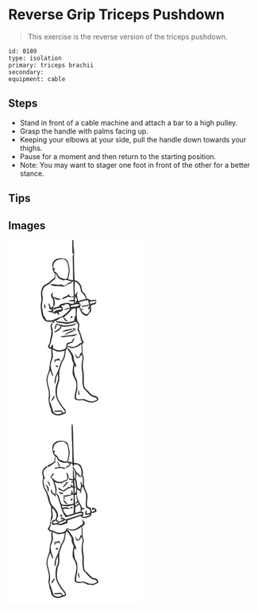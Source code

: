 # Reverse Grip Triceps Pushdown
> This exercise is the reverse version of the triceps pushdown.

``` 
id: 0189 
type: isolation 
primary: triceps brachii 
secondary:  
equipment: cable 
``` 

## Steps

 - Stand in front of a cable machine and attach a bar to a high pulley.
 - Grasp the handle with palms facing up.
 - Keeping your elbows at your side, pull the handle down towards your thighs.
 - Pause for a moment and then return to the starting position.
 - Note: You may want to stager one foot in front of the other for a better stance.

## Tips


## Images

<svg width="203pt" height="275pt" viewBox="0 0 203 275" xmlns="http://www.w3.org/2000/svg">
  <g fill="#FFF">
    <path d="M0 0h96.56c.16 6.96.13 13.92.29 20.89.61-.72 1.22-1.44 1.83-2.17.12-1.2.37-3.61.5-4.81.9 4.64-2.52 8.53-1.95 13.1.45 11.02.59 22.06.52 33.1-2.51-.28-4.99-.7-7.46-1.21 1.44-6.38 3.64-13.12 1.52-19.6-.78-4.4-1.49-10.03-6.57-11.48-5.39-1.1-12.19-1.39-16.16 3.14-3.39 3.51-2.61 8.75-1.98 13.14.19 2.45 1.85 4.34 3.22 6.24-.04 1.98-.08 3.96-.09 5.95-3.1 2.13-5.87 4.68-8.76 7.08-2.9 2.57-7.2 3.3-9.38 6.71-2.89 4.74-3.18 10.61-2.3 15.98.92 4.7-1.26 9.24-.97 13.93.9 6.58.64 13.78 4.9 19.33 2.67 5.13 9.53 3.67 14.23 3.29-1.43 1.71-3.16 3.3-3.96 5.42-.37 3.04.86 5.96 1.07 8.96.5 5.51-1.94 10.69-2.22 16.15-.09 2.66-2.13 4.59-3.14 6.91 1.17 1.91 2.74 4.24 5.34 3.78-.65 5.5 1.26 11.2-.87 16.49-1.66 4.71-1.62 9.74-2.4 14.62-1.4 5.33-3.93 10.45-4.11 16.05.06 6.55 3.09 12.61 3.61 19.11.39 3.56-.59 7.09-.5 10.65.71 4.23 1.18 8.55 2.97 12.51 1.13 2.6.5 6.16 3.15 7.89 4.2 3.88 10.83 4.15 15.69 1.36 1.52-.7 3.65-.79 4.38-2.56.42-5.08-4.57-8.09-6.84-12.07-2.46-4.46-5.97-8.64-6.37-13.92-.68-6.4-.21-13.1 2.27-19.09 1.79-4.42.83-9.27.98-13.89-.19-5.24 2.03-10.1 3.66-14.96 1.11-3.68 3.89-6.62 4.71-10.41 1.3-4.3.31-9.37 3.67-12.87 2.13 5.17 6.99 9.29 6.84 15.24.04 2.95 1.63 5.48 2.88 8.05-1.12 5.19-1.91 10.52-1.53 15.84 1.3 4.52 4.62 8.25 5.28 13.01 2.02 8.41-3.44 16.33-2.04 24.79 4.01 2.96 8.86 1.4 13.37 1.71 4.66 2.17 9.75 4.01 14.95 3.19 2.81-1.15 6.76-1.93 7.46-5.42-1.13-2.62-3.49-4.41-6.34-4.68-4.83-.9-7.41-5.46-10.79-8.52-1.47-1.57-3.74-2.71-4.07-5.03-2.11-7.77-.13-15.92-1.62-23.77-1.22-5.98-.93-12.21.32-18.16.57-3.02-1.43-5.73-1.45-8.72-.01-4.54-.2-9.08-.74-13.59.79-1.07 3.2-1.81 2.17-3.5-1.02-2.04-2.38-3.96-2.7-6.27-.89-4.66-3.31-8.81-4.61-13.33.09-2.55 1.42-5.04.76-7.61-.79-1.81-2.44-3.16-2.95-5.08-1.24-6.12-.9-12.41-.3-18.58l3.19-.4c1.03 1.88 1.95 3.82 2.67 5.84 1.83 3.47 5.2 5.83 9.04 6.56 2.37-2.37 4.17-5.24 6.47-7.69a57.84 57.84 0 0 0-.65-7.2c.56-.65 1.11-1.31 1.67-1.96 1.76-.36 3.52-.73 5.29-1.1 1.19-2.09 1.52-4.38.68-6.67-2.43.21-4.85.47-7.25.85-2.18-1.06-4.59-1.67-6.66-2.9-.98-1.92-1.06-4.19-2.1-6.09-1.22-1.68-3.05-2.78-4.34-4.39-.96-2.72-.92-5.68-1.84-8.42-1.83-4.04-5.11-7.84-9.8-8.34-.87-11.8-.97-23.64-1.07-35.46-.18-4.04 1.33-8.2-.3-12.1-.53-4.26-.6-8.56-.47-12.84H203v275H0V0z"/>
    <path d="M71.47 31.61c3.51-3.12 8.46-3.14 12.88-3.03 2.2 1.82 4.79 3.67 5.27 6.7.65 4.19 2.12 8.38 1.45 12.67-.44 3.24-1.03 6.49-2.15 9.58-.75.31-2.23.93-2.98 1.25-2.86-.97-5.81-1.77-8.49-3.18-1.78-1.36-2.3-3.67-3.57-5.42-1.58-1.32-3.29-2.47-4.82-3.86.51-1.34 1.05-2.67 1.49-4.04-.66.02-1.98.04-2.64.05-.05-3.8.35-8.17 3.56-10.72z"/>
    <path d="M71.21 50.28c2.02 1.96 2.96 4.68 4.73 6.82 2.17 1.69 4.91 2.43 7.49 3.25.39.8.76 1.61 1.2 2.38-.2-.65-.6-1.94-.81-2.59 4.22-1.36 8.13 1.13 12.14 1.98-2.36 1.36-5.18 1.93-7.2 3.86-1.29 1.24-2.88 2.08-4.54 2.71-1.86-1.23-3.97-2.42-6.27-1.81-5.06 1.14-10.21-1.99-15.13.03 2.01.63 4.02 1.26 5.95 2.11 4.44.51 9.02-.21 13.37.97 1.49-.36 3.21-.33 4.41-1.44 2.51-2.13 5.88-2.59 8.75-4.06.45-1.47 1.41-2.35 2.87-2.64.34 7.52.54 15.05.58 22.58-.69.19-2.07.57-2.76.75-2.1-.18-4.2-1.96-4.57-4.06-2.47 4.1-8.54 3.36-10.88 7.78 3.29-.86 6.78-1.57 9.5-3.75 2.8.96 5.77.73 8.67.53.04 1.45.08 2.91.11 4.37-2.69-.12-5.5.01-7.66 1.83 2.63.21 5.28.07 7.9.39l.16 1.76c-.15.4-.44 1.2-.59 1.6-2.68.19-5.75.73-7.81-1.43-3.73.36-7.44.97-11.06 1.93-1.72.44-2.41 2.31-3.46 3.55-2.43.86-4.91 1.55-7.42 2.13l-1.2 4.81c3.01-4.08 8.23-4.36 12.88-4.52.05.56.14 1.68.18 2.24-3.05.31-6.09.86-9 1.83l-2.8 1.28 1.87 1.31c-.98-.06-1.96-.11-2.94-.16-.37-2.62-1.09-5.57.94-7.75-.65-.44-1.29-.88-1.94-1.31l-2.2 2.6c-1-2.25-1.99-4.49-2.98-6.73-.84.19-1.68.38-2.51.57.39.06 1.16.16 1.55.21.55 2.63 1.69 5.21 1.33 7.95.82-.03 2.48-.08 3.3-.11l.2 2.28c-2.36.22-4.71.55-7.03 1.01 2.76.69 5.56 1.2 8.32 1.88.96.61 1.92 1.24 2.95 1.72 1.29-.4 2.51-.96 3.75-1.49.89 1.19 1.72 2.47 2.93 3.36 1.04-1.45-.18-2.98-.53-4.44 2.33-.43 5.84-.6 6.45-3.49.86-2.5-1.3-4.43-2.46-6.37 1.45-.13 2.9-.25 4.36-.36l1.4-1.6c1.73-.12 3.45-.24 5.18-.33.97 1.68 1.74 3.47 2.28 5.35-3 1.07-6.74.79-9.03 3.33 3.25-.21 6.42-1.01 9.55-1.88-4.54 6.89-11.5 12.38-19.54 14.46-2.74.92-5.16 2.69-8.03 3.21-2.82.46-5.69.15-8.53 0-1.35-2.73-2.85-5.4-4.66-7.86-.58-4.65-1.65-9.21-2.2-13.86.26-4.33 1.56-8.63 1.47-12.95-1.67-4.99-1.12-10.65 1.9-15.01 2.29-2.97 6.38-3.46 8.86-6.19 2.54-2.49 5.59-4.38 8.2-6.79.04-2.58.02-5.15.06-7.73m-6.56 32.15c-.8 2.69 1.88 4.67 2.76 6.98 1.91 3.41-1.12 7.6 1.54 10.75 2.75-5.53 1.18-12-2.5-16.66.45-1.53.81-3.09 1.08-4.66-1.21.95-2.72 1.89-2.88 3.59m3.08 2.95c2.35 3.63 8 6.4 11.67 3.04-4.09-.22-7.77-2.03-11.67-3.04m-12.22 17.86c1.41-2.47.34-5.12-1.06-7.32-1.35 2.44.23 5 1.06 7.32zM100.54 82.94c-.01-6.96-.58-13.93.01-20.88 5.4 1.88 8.61 7.48 8.85 13.01.12 4.82 6.1 6.25 6.86 10.94.47.82.95 1.64 1.43 2.46-4.06 1.04-8.1 2.11-12.13 3.22-.47-2.89-1.25-5.72-1.89-8.58l1.24-5.83c-1.55 1.82-2.93 3.76-4.37 5.66zM101 84.51c1 1.52 1.92 3.1 2.87 4.65-.77 1.95-1.52 3.91-2.46 5.8l-.3-.94c-.3-3.16-.57-6.36-.11-9.51zM106.79 93.34c4.52-1.09 8.96-2.73 13.64-2.91.63 2.23 1.24 4.46 1.72 6.73-4.16 1.21-9.22.63-12.67 3.48 4.73-.1 9.33-1.32 13.93-2.32-.63.9-1.88 2.7-2.51 3.6-.09.92-.18 1.84-.26 2.76.93-.71 1.86-1.43 2.81-2.12-.27 3.65-1.51 7.88-5.35 9.2-3.2-1.66-6.53-3.45-7.92-7.03.71.04 2.13.13 2.84.17-.36-.58-1.07-1.74-1.42-2.32-.5.64-1.01 1.27-1.51 1.91-.92-1.81-2.47-3.63-1.24-5.69 1.34-2.19-1.02-3.77-2.06-5.46zM122.87 92.73c3.09-.7 6.23-1.11 9.39-1.34-.06 4.34-5.32 3.08-8 4.94-.47-1.2-.93-2.4-1.39-3.6z"/>
    <path d="M94.37 98.5c4.49-.89 9.15-3.24 13.74-1.67-3.04 4.33-9.03 2.94-13.56 3.87-.04-.55-.13-1.65-.18-2.2zM96.05 103.87c1.82-.58 3.71-.87 5.57-1.26-.16 4.23 1.33 8.83-.94 12.72-1.03 1.9-.96 4.09-.97 6.19-4.87 1.04-9.86 3.23-14.87 1.9-4.26-1.02-8.74-.49-12.96-1.81 3.87-1.68 6.67-5.39 11.12-5.64.8 3.49 3.22 6.9 7.17 6.73-2.13-2.16-4.46-4.13-6.28-6.57 4.57-3.51 8.92-7.47 12.16-12.26m-1.21 13.88c1.3-.37 2.62-2.14 2.08-3.49-1.65-.81-4.07 2.71-2.08 3.49z"/>
    <path d="M69 122.35c.52-.25 1.56-.75 2.09-1 2.16 4.69 8.24 2.9 12.29 4.12 6.42 1.97 12.8-.85 18.91-2.62 1.04 1.41 2.38 2.64 3.13 4.24.48 2.34-.72 4.61-.91 6.93 1.35 4.4 4.05 8.37 4.58 13.03.24 2.46 1.25 4.71 2.85 6.58-4.07 1.54-6.83 5.26-11.01 6.59-3.91 1.78-8.05-.45-11.98-.96 1.2-4.82 7.95-2.5 9.2-7.1.84-1.68 1.35-3.5 1.72-5.34-1.89 1.83-3.23 4.11-4.34 6.47-2.45.52-4.93 1.05-7.16 2.21-1.07 2.21-.1 5.05-1.57 7.15-2.28 2.27-5.65 2.83-8.7 3.31-3.81.53-7.16-1.66-10.53-3.03.04-1.79.07-3.57.08-5.35-2.52.09-2.78 2.88-3.9 4.55-.58-.84-1.16-1.67-1.73-2.49 2.59-3.57 2.7-8.02 3.69-12.13 2.17-5.25 1.78-11.25.23-16.61-.71-2.23.58-4.38 1.16-6.47l2.56-.33c-.17-.43-.5-1.31-.66-1.75m15.99 6.12c-4.28-.15-8.3-1.77-12.4-2.82-1.35 2.96-3.55 6.29-1.65 9.5.59-2.7 1.38-5.36 2.51-7.9 1.92.69 3.84 1.39 5.71 2.2-1.82 4.57-6.53 6.17-9.98 9.11l1.03.31c4.42-1.4 9.08-4.12 10.21-9 6.54 1.04 13.32.39 19.47-2.11 1.18-.64 1.89-1.85 2.78-2.81-5.62 2.2-11.6 3.8-17.68 3.52m12.3 5.75c1.25.52 3.67.79 4.39-.53-.94-.97-4.83-1.47-4.39.53m-16.49 4.23c5.1-.89 9.98-2.86 15.16-3.28l.65-1.94c-5.28 1.3-11.76 1.12-15.81 5.22m10.55.03c-2.36 1.21-5.05 2.34-6.23 4.92 5.53-3.45 12.07-4.91 17.45-8.5-3.96.38-7.65 1.93-11.22 3.58m-13.12 6.89c4.45 2.1 9.19-.45 13.79-.28 4.3-.32 9.54-.05 12.34-3.99-8.45 2.84-17.5 2.33-26.13 4.27z"/>
    <path d="M94.45 162.49c5.89.95 11.56-2.16 15.95-5.83.38 4.23.57 8.48.66 12.73-3.52.38-2.3 5.47-5.12 7.04-2.55-.52-3.78-2.98-4.65-5.17l-.48-.02c.72 2.27.92 5.26 3.3 6.49 3.52.5 4.94-3.36 6.61-5.67.68 2.23 1.98 4.5 1.41 6.91-1.43 6.57-2.08 13.53-.47 20.15.99 6.4-.56 12.97.98 19.32.54 2.2.49 4.83 2.51 6.3 3.8 3.26 6.44 7.75 10.62 10.57 2.68 1.92 7.42.81 8.43 4.69-4.67 4.39-11.86 3.3-17.09.56-4.31-2.1-9.31.53-13.69-1.1-.25-.32-.75-.98-1-1.31.15-4.34.1-8.89 1.86-12.95-.02-6.54.92-13.59-3.08-19.26-1.46-5.52-3.01-11.76-.8-17.3l1.02 3.6c.33-.82.98-2.44 1.31-3.25-1.22-3.68-3.86-6.97-3.76-11.01.12-4.22-2.7-7.52-4.76-10.91-1.22-2.13-3.16-3.64-5.23-4.87.55-4 3.5.08 5.47.29m13.34 71.95c-.46-2.88-.91-5.76-1.33-8.64-1.75 2.91-1.17 6.36 1.33 8.64zM66.7 164.59c2.73 1.1 5.27 2.79 8.19 3.37 3.52.28 6.97-.78 10.38-1.52-.55 4.58-1.12 9.35-3.45 13.42-4.42 6.66-4.91 15.04-8.99 21.87-2.41 4.53-3.3 9.82-2.5 14.89 1.84-1.7 1.53-4.34 1.72-6.6-.04-3.08 1.36-5.9 2.75-8.56.22 2.81.63 5.65.36 8.47-.31 3.55-2.43 6.57-3.17 10-1.47 8.64-.75 18.19 4.68 25.4 2.08 5.17 6.8 8.53 9.14 13.54-.8 1.12-2.25.99-3.45 1.28-.79-1.22-1.33-2.66-2.45-3.64-3.32.23-6.64.61-9.99.48-.14.38-.44 1.14-.59 1.52 3.32.33 6.63.22 9.94-.1.47.46 1.4 1.39 1.87 1.85-4.32 3.95-13.23 2.19-13.88-4.18-1.42-5.15-3.62-10.07-5.21-15.18 2.51-7.97.05-16.15-2.06-23.88-2.25-6.95.47-14.2 3.37-20.52.97 2.5 1.88 5.02 2.72 7.57l1.92.6c-1.78-5.1-3.52-10.28-3.98-15.7-.08-4.18 1.97-7.95 3.18-11.84.45-4.17-.43-8.37-.5-12.54m3.49 15.46c-.73 1.69-.88 3.54-.16 5.25.24-.84.72-2.52.96-3.37 1.85-.44 3.69-.91 5.52-1.44.56.74 1.67 2.23 2.23 2.97-.53-1.8-1.14-3.56-1.76-5.32-2.17.95-4.47 1.47-6.79 1.91m1.3 9.04c.12.49.34 1.47.46 1.96.78-.01 2.35-.04 3.14-.05.14-.4.43-1.2.58-1.6-1.39-.12-2.79-.22-4.18-.31m-6.83 53.64c3.43-1.53 4.47-5.29 6.09-8.33-3.61 1.11-4.59 5.31-6.09 8.33z"/>
  </g>
  <g fill="#333">
    <path d="M96.56 0h1.9c-.13 4.28-.06 8.58.47 12.84 1.63 3.9.12 8.06.3 12.1.1 11.82.2 23.66 1.07 35.46 4.69.5 7.97 4.3 9.8 8.34.92 2.74.88 5.7 1.84 8.42 1.29 1.61 3.12 2.71 4.34 4.39 1.04 1.9 1.12 4.17 2.1 6.09 2.07 1.23 4.48 1.84 6.66 2.9 2.4-.38 4.82-.64 7.25-.85.84 2.29.51 4.58-.68 6.67-1.77.37-3.53.74-5.29 1.1-.56.65-1.11 1.31-1.67 1.96.37 2.38.58 4.79.65 7.2-2.3 2.45-4.1 5.32-6.47 7.69-3.84-.73-7.21-3.09-9.04-6.56-.72-2.02-1.64-3.96-2.67-5.84l-3.19.4c-.6 6.17-.94 12.46.3 18.58.51 1.92 2.16 3.27 2.95 5.08.66 2.57-.67 5.06-.76 7.61 1.3 4.52 3.72 8.67 4.61 13.33.32 2.31 1.68 4.23 2.7 6.27 1.03 1.69-1.38 2.43-2.17 3.5.54 4.51.73 9.05.74 13.59.02 2.99 2.02 5.7 1.45 8.72-1.25 5.95-1.54 12.18-.32 18.16 1.49 7.85-.49 16 1.62 23.77.33 2.32 2.6 3.46 4.07 5.03 3.38 3.06 5.96 7.62 10.79 8.52 2.85.27 5.21 2.06 6.34 4.68-.7 3.49-4.65 4.27-7.46 5.42-5.2.82-10.29-1.02-14.95-3.19-4.51-.31-9.36 1.25-13.37-1.71-1.4-8.46 4.06-16.38 2.04-24.79-.66-4.76-3.98-8.49-5.28-13.01-.38-5.32.41-10.65 1.53-15.84-1.25-2.57-2.84-5.1-2.88-8.05.15-5.95-4.71-10.07-6.84-15.24-3.36 3.5-2.37 8.57-3.67 12.87-.82 3.79-3.6 6.73-4.71 10.41-1.63 4.86-3.85 9.72-3.66 14.96-.15 4.62.81 9.47-.98 13.89-2.48 5.99-2.95 12.69-2.27 19.09.4 5.28 3.91 9.46 6.37 13.92 2.27 3.98 7.26 6.99 6.84 12.07-.73 1.77-2.86 1.86-4.38 2.56-4.86 2.79-11.49 2.52-15.69-1.36-2.65-1.73-2.02-5.29-3.15-7.89-1.79-3.96-2.26-8.28-2.97-12.51-.09-3.56.89-7.09.5-10.65-.52-6.5-3.55-12.56-3.61-19.11.18-5.6 2.71-10.72 4.11-16.05.78-4.88.74-9.91 2.4-14.62 2.13-5.29.22-10.99.87-16.49-2.6.46-4.17-1.87-5.34-3.78 1.01-2.32 3.05-4.25 3.14-6.91.28-5.46 2.72-10.64 2.22-16.15-.21-3-1.44-5.92-1.07-8.96.8-2.12 2.53-3.71 3.96-5.42-4.7.38-11.56 1.84-14.23-3.29-4.26-5.55-4-12.75-4.9-19.33-.29-4.69 1.89-9.23.97-13.93-.88-5.37-.59-11.24 2.3-15.98 2.18-3.41 6.48-4.14 9.38-6.71 2.89-2.4 5.66-4.95 8.76-7.08.01-1.99.05-3.97.09-5.95-1.37-1.9-3.03-3.79-3.22-6.24-.63-4.39-1.41-9.63 1.98-13.14 3.97-4.53 10.77-4.24 16.16-3.14 5.08 1.45 5.79 7.08 6.57 11.48 2.12 6.48-.08 13.22-1.52 19.6 2.47.51 4.95.93 7.46 1.21.07-11.04-.07-22.08-.52-33.1-.57-4.57 2.85-8.46 1.95-13.1-.13 1.2-.38 3.61-.5 4.81-.61.73-1.22 1.45-1.83 2.17-.16-6.97-.13-13.93-.29-20.89M71.47 31.61c-3.21 2.55-3.61 6.92-3.56 10.72.66-.01 1.98-.03 2.64-.05-.44 1.37-.98 2.7-1.49 4.04 1.53 1.39 3.24 2.54 4.82 3.86 1.27 1.75 1.79 4.06 3.57 5.42 2.68 1.41 5.63 2.21 8.49 3.18.75-.32 2.23-.94 2.98-1.25 1.12-3.09 1.71-6.34 2.15-9.58.67-4.29-.8-8.48-1.45-12.67-.48-3.03-3.07-4.88-5.27-6.7-4.42-.11-9.37-.09-12.88 3.03m-.26 18.67c-.04 2.58-.02 5.15-.06 7.73-2.61 2.41-5.66 4.3-8.2 6.79-2.48 2.73-6.57 3.22-8.86 6.19-3.02 4.36-3.57 10.02-1.9 15.01.09 4.32-1.21 8.62-1.47 12.95.55 4.65 1.62 9.21 2.2 13.86 1.81 2.46 3.31 5.13 4.66 7.86 2.84.15 5.71.46 8.53 0 2.87-.52 5.29-2.29 8.03-3.21 8.04-2.08 15-7.57 19.54-14.46-3.13.87-6.3 1.67-9.55 1.88 2.29-2.54 6.03-2.26 9.03-3.33-.54-1.88-1.31-3.67-2.28-5.35-1.73.09-3.45.21-5.18.33l-1.4 1.6c-1.46.11-2.91.23-4.36.36 1.16 1.94 3.32 3.87 2.46 6.37-.61 2.89-4.12 3.06-6.45 3.49.35 1.46 1.57 2.99.53 4.44-1.21-.89-2.04-2.17-2.93-3.36-1.24.53-2.46 1.09-3.75 1.49-1.03-.48-1.99-1.11-2.95-1.72-2.76-.68-5.56-1.19-8.32-1.88 2.32-.46 4.67-.79 7.03-1.01l-.2-2.28c-.82.03-2.48.08-3.3.11.36-2.74-.78-5.32-1.33-7.95a82.3 82.3 0 0 1-1.55-.21c.83-.19 1.67-.38 2.51-.57.99 2.24 1.98 4.48 2.98 6.73l2.2-2.6c.65.43 1.29.87 1.94 1.31-2.03 2.18-1.31 5.13-.94 7.75.98.05 1.96.1 2.94.16l-1.87-1.31 2.8-1.28c2.91-.97 5.95-1.52 9-1.83-.04-.56-.13-1.68-.18-2.24-4.65.16-9.87.44-12.88 4.52l1.2-4.81c2.51-.58 4.99-1.27 7.42-2.13 1.05-1.24 1.74-3.11 3.46-3.55 3.62-.96 7.33-1.57 11.06-1.93 2.06 2.16 5.13 1.62 7.81 1.43.15-.4.44-1.2.59-1.6l-.16-1.76c-2.62-.32-5.27-.18-7.9-.39 2.16-1.82 4.97-1.95 7.66-1.83-.03-1.46-.07-2.92-.11-4.37-2.9.2-5.87.43-8.67-.53-2.72 2.18-6.21 2.89-9.5 3.75 2.34-4.42 8.41-3.68 10.88-7.78.37 2.1 2.47 3.88 4.57 4.06.69-.18 2.07-.56 2.76-.75-.04-7.53-.24-15.06-.58-22.58-1.46.29-2.42 1.17-2.87 2.64-2.87 1.47-6.24 1.93-8.75 4.06-1.2 1.11-2.92 1.08-4.41 1.44-4.35-1.18-8.93-.46-13.37-.97-1.93-.85-3.94-1.48-5.95-2.11 4.92-2.02 10.07 1.11 15.13-.03 2.3-.61 4.41.58 6.27 1.81 1.66-.63 3.25-1.47 4.54-2.71 2.02-1.93 4.84-2.5 7.2-3.86-4.01-.85-7.92-3.34-12.14-1.98.21.65.61 1.94.81 2.59-.44-.77-.81-1.58-1.2-2.38-2.58-.82-5.32-1.56-7.49-3.25-1.77-2.14-2.71-4.86-4.73-6.82m29.33 32.66c1.44-1.9 2.82-3.84 4.37-5.66l-1.24 5.83c.64 2.86 1.42 5.69 1.89 8.58 4.03-1.11 8.07-2.18 12.13-3.22-.48-.82-.96-1.64-1.43-2.46-.76-4.69-6.74-6.12-6.86-10.94-.24-5.53-3.45-11.13-8.85-13.01-.59 6.95-.02 13.92-.01 20.88m.46 1.57c-.46 3.15-.19 6.35.11 9.51l.3.94c.94-1.89 1.69-3.85 2.46-5.8-.95-1.55-1.87-3.13-2.87-4.65m5.79 8.83c1.04 1.69 3.4 3.27 2.06 5.46-1.23 2.06.32 3.88 1.24 5.69.5-.64 1.01-1.27 1.51-1.91.35.58 1.06 1.74 1.42 2.32-.71-.04-2.13-.13-2.84-.17 1.39 3.58 4.72 5.37 7.92 7.03 3.84-1.32 5.08-5.55 5.35-9.2-.95.69-1.88 1.41-2.81 2.12.08-.92.17-1.84.26-2.76.63-.9 1.88-2.7 2.51-3.6-4.6 1-9.2 2.22-13.93 2.32 3.45-2.85 8.51-2.27 12.67-3.48-.48-2.27-1.09-4.5-1.72-6.73-4.68.18-9.12 1.82-13.64 2.91m16.08-.61c.46 1.2.92 2.4 1.39 3.6 2.68-1.86 7.94-.6 8-4.94-3.16.23-6.3.64-9.39 1.34m-28.5 5.77c.05.55.14 1.65.18 2.2 4.53-.93 10.52.46 13.56-3.87-4.59-1.57-9.25.78-13.74 1.67m1.68 5.37c-3.24 4.79-7.59 8.75-12.16 12.26 1.82 2.44 4.15 4.41 6.28 6.57-3.95.17-6.37-3.24-7.17-6.73-4.45.25-7.25 3.96-11.12 5.64 4.22 1.32 8.7.79 12.96 1.81 5.01 1.33 10-.86 14.87-1.9.01-2.1-.06-4.29.97-6.19 2.27-3.89.78-8.49.94-12.72-1.86.39-3.75.68-5.57 1.26M69 122.35c.16.44.49 1.32.66 1.75l-2.56.33c-.58 2.09-1.87 4.24-1.16 6.47 1.55 5.36 1.94 11.36-.23 16.61-.99 4.11-1.1 8.56-3.69 12.13.57.82 1.15 1.65 1.73 2.49 1.12-1.67 1.38-4.46 3.9-4.55-.01 1.78-.04 3.56-.08 5.35 3.37 1.37 6.72 3.56 10.53 3.03 3.05-.48 6.42-1.04 8.7-3.31 1.47-2.1.5-4.94 1.57-7.15 2.23-1.16 4.71-1.69 7.16-2.21 1.11-2.36 2.45-4.64 4.34-6.47-.37 1.84-.88 3.66-1.72 5.34-1.25 4.6-8 2.28-9.2 7.1 3.93.51 8.07 2.74 11.98.96 4.18-1.33 6.94-5.05 11.01-6.59-1.6-1.87-2.61-4.12-2.85-6.58-.53-4.66-3.23-8.63-4.58-13.03.19-2.32 1.39-4.59.91-6.93-.75-1.6-2.09-2.83-3.13-4.24-6.11 1.77-12.49 4.59-18.91 2.62-4.05-1.22-10.13.57-12.29-4.12-.53.25-1.57.75-2.09 1m25.45 40.14c-1.97-.21-4.92-4.29-5.47-.29 2.07 1.23 4.01 2.74 5.23 4.87 2.06 3.39 4.88 6.69 4.76 10.91-.1 4.04 2.54 7.33 3.76 11.01-.33.81-.98 2.43-1.31 3.25l-1.02-3.6c-2.21 5.54-.66 11.78.8 17.3 4 5.67 3.06 12.72 3.08 19.26-1.76 4.06-1.71 8.61-1.86 12.95.25.33.75.99 1 1.31 4.38 1.63 9.38-1 13.69 1.1 5.23 2.74 12.42 3.83 17.09-.56-1.01-3.88-5.75-2.77-8.43-4.69-4.18-2.82-6.82-7.31-10.62-10.57-2.02-1.47-1.97-4.1-2.51-6.3-1.54-6.35.01-12.92-.98-19.32-1.61-6.62-.96-13.58.47-20.15.57-2.41-.73-4.68-1.41-6.91-1.67 2.31-3.09 6.17-6.61 5.67-2.38-1.23-2.58-4.22-3.3-6.49l.48.02c.87 2.19 2.1 4.65 4.65 5.17 2.82-1.57 1.6-6.66 5.12-7.04-.09-4.25-.28-8.5-.66-12.73-4.39 3.67-10.06 6.78-15.95 5.83m-27.75 2.1c.07 4.17.95 8.37.5 12.54-1.21 3.89-3.26 7.66-3.18 11.84.46 5.42 2.2 10.6 3.98 15.7l-1.92-.6c-.84-2.55-1.75-5.07-2.72-7.57-2.9 6.32-5.62 13.57-3.37 20.52 2.11 7.73 4.57 15.91 2.06 23.88 1.59 5.11 3.79 10.03 5.21 15.18.65 6.37 9.56 8.13 13.88 4.18-.47-.46-1.4-1.39-1.87-1.85-3.31.32-6.62.43-9.94.1.15-.38.45-1.14.59-1.52 3.35.13 6.67-.25 9.99-.48 1.12.98 1.66 2.42 2.45 3.64 1.2-.29 2.65-.16 3.45-1.28-2.34-5.01-7.06-8.37-9.14-13.54-5.43-7.21-6.15-16.76-4.68-25.4.74-3.43 2.86-6.45 3.17-10 .27-2.82-.14-5.66-.36-8.47-1.39 2.66-2.79 5.48-2.75 8.56-.19 2.26.12 4.9-1.72 6.6-.8-5.07.09-10.36 2.5-14.89 4.08-6.83 4.57-15.21 8.99-21.87 2.33-4.07 2.9-8.84 3.45-13.42-3.41.74-6.86 1.8-10.38 1.52-2.92-.58-5.46-2.27-8.19-3.37z"/>
    <path d="M64.65 82.43c.16-1.7 1.67-2.64 2.88-3.59-.27 1.57-.63 3.13-1.08 4.66 3.68 4.66 5.25 11.13 2.5 16.66-2.66-3.15.37-7.34-1.54-10.75-.88-2.31-3.56-4.29-2.76-6.98z"/>
    <path d="M67.73 85.38c3.9 1.01 7.58 2.82 11.67 3.04-3.67 3.36-9.32.59-11.67-3.04zM55.51 103.24c-.83-2.32-2.41-4.88-1.06-7.32 1.4 2.2 2.47 4.85 1.06 7.32zM94.84 117.75c-1.99-.78.43-4.3 2.08-3.49.54 1.35-.78 3.12-2.08 3.49zM84.99 128.47c6.08.28 12.06-1.32 17.68-3.52-.89.96-1.6 2.17-2.78 2.81-6.15 2.5-12.93 3.15-19.47 2.11-1.13 4.88-5.79 7.6-10.21 9l-1.03-.31c3.45-2.94 8.16-4.54 9.98-9.11-1.87-.81-3.79-1.51-5.71-2.2-1.13 2.54-1.92 5.2-2.51 7.9-1.9-3.21.3-6.54 1.65-9.5 4.1 1.05 8.12 2.67 12.4 2.82zM97.29 134.22c-.44-2 3.45-1.5 4.39-.53-.72 1.32-3.14 1.05-4.39.53zM80.8 138.45c4.05-4.1 10.53-3.92 15.81-5.22l-.65 1.94c-5.18.42-10.06 2.39-15.16 3.28zM91.35 138.48c3.57-1.65 7.26-3.2 11.22-3.58-5.38 3.59-11.92 5.05-17.45 8.5 1.18-2.58 3.87-3.71 6.23-4.92zM78.23 145.37c8.63-1.94 17.68-1.43 26.13-4.27-2.8 3.94-8.04 3.67-12.34 3.99-4.6-.17-9.34 2.38-13.79.28zM70.19 180.05c2.32-.44 4.62-.96 6.79-1.91.62 1.76 1.23 3.52 1.76 5.32-.56-.74-1.67-2.23-2.23-2.97-1.83.53-3.67 1-5.52 1.44-.24.85-.72 2.53-.96 3.37-.72-1.71-.57-3.56.16-5.25zM71.49 189.09c1.39.09 2.79.19 4.18.31-.15.4-.44 1.2-.58 1.6-.79.01-2.36.04-3.14.05-.12-.49-.34-1.47-.46-1.96zM107.79 234.44c-2.5-2.28-3.08-5.73-1.33-8.64.42 2.88.87 5.76 1.33 8.64zM64.66 242.73c1.5-3.02 2.48-7.22 6.09-8.33-1.62 3.04-2.66 6.8-6.09 8.33z"/>
  </g>
</svg>

<svg width="203pt" height="275pt" viewBox="0 0 203 275" xmlns="http://www.w3.org/2000/svg">
  <g fill="#FFF">
    <path d="M0 0h203v275H0V0m95.93 1.63c-.54 6.45-.13 12.93-.09 19.38.94 12.97.85 25.97.97 38.96-2.16-.62-4.31-1.33-6.55-1.62-.07.41-.21 1.22-.29 1.63.35 1.3 1.37 1.78 3.05 1.43-.41.79-1.23 2.39-1.64 3.18-.94.34-1.88.67-2.82.99-.26.58-.76 1.75-1.02 2.33-3.38.04-6.58-1.27-9.95-1.41.57-3.79-2.39-6.56-4.39-9.36 1.31 3.13 2.52 6.32 3.52 9.57-2.3.37-4.57.81-6.87 1.18.18.4.55 1.2.73 1.61 4.38-1.23 9.25-2.16 13.43.23.51-.33 1.53-.99 2.04-1.33.55-.04 1.66-.14 2.21-.19 1.27-1.06 2.64-1.98 4.13-2.7.77-1.46 1.54-2.91 2.29-4.38.83.56 1.65 1.12 2.48 1.68.12.88.36 2.66.48 3.55.51-.81 1.52-2.43 2.03-3.24 2.86-.68 6.17-.24 7.98 2.31 3.12 4.61 3.81 10.53 2.11 15.81.5-.04 1.51-.13 2.01-.17 1.43 4.6.88 9.41.83 14.13-.84-2.01-1.74-3.97-2.63-5.95-.3.11-.92.33-1.22.43 1.64 3.59 1.2 7.49-.14 11.09-1.53-1.45-4.3-2.31-4.35-4.75-.85-3.98-.33-8.34-2.39-11.99.46-2.33.99-4.65 1.61-6.95 2.11 1.88 3.51 5.19 6.66 5.43-2-2.84-3.89-5.97-7.05-7.66-1.27-3.15-3.45-5.77-5.24-8.62-.3.59-.61 1.18-.91 1.77 4.38 4.26 5.74 11.06 2.84 16.53-.78-4.86.39-10.12-2.04-14.62-.31 5.15.03 10.3-.04 15.45-1.94-.33-3.83-.91-5.66-1.64l-.63 1.64c2.25.91 4.53 1.78 6.93 2.26-.86 1.03-4.07 1.3-3.07 3.16.87-.27 1.72-.6 2.55-.99-.02 2.22-.02 4.43-.15 6.64-1.14-1.1-2.02-2.45-3.16-3.53-.12 1.36-.27 2.73-.45 4.09h-3.92c-.36.44-1.09 1.33-1.46 1.77-2.07.58-3.66 1.99-5.06 3.56-2.85-1.09-5.35-2.84-7.67-4.8-.93 2.39 1.39 3.98 3.46 4.43 1.5.91 3.17 1.43 4.84 1.93 1.72-2.08 4.26-3.06 6.45-4.51 1.78-.5 3.5-1.18 5.06-2.17l2.52 1.14c.03 2.87.11 5.74.2 8.62-.21.01-.64.04-.86.06-.26-2.12-.85-4.15-1.78-6.08-.57 2.73.05 6.21-2.62 8.02-3.87-1.25-7.4 2.05-11.19.15.51.45 1.53 1.36 2.04 1.81-.39.91-.79 1.8-1.04 2.75.91.76 1.85 1.48 2.83 2.16-.49-1.51-.98-3.01-1.52-4.5 2.74.94 5.35-1.14 8.14-1.08 2.17.08 4.31-3.39 5.97-.87.44 4.15.19 8.34.12 12.51-5.74 1.46-11.7 2.77-17.58 1.24-4.25-5.02-2.5-13.71-8.94-16.95 2.27-5.77-.33-11.48-2.26-16.89 3.09 1.37 6.47 2.52 9.83 1.27.23.34.7 1 .93 1.34l2.54-2.63c2.56-.75 5.98-1.05 6.92-4.06 2.31-3.34.68-8.3-2.56-10.4.96 3.62 2.66 7.27 1.07 10.99-2.72.92-5.56 1.64-7.92 3.35-2.36-.15-4.8.16-7.09-.54-3.28-1.58-5.76-4.28-8.49-6.6 1.57-1.59 3.02-3.31 4.04-5.31-.54-.01-1.63-.01-2.18-.02-1.4 2.52-2.98 4.92-4.42 7.42.49-.39 1.48-1.16 1.98-1.54 1.28 2.05 2.87 3.97 3.62 6.3 1.77 6.26 4.64 12.75 2.38 19.3-1.39-1.12-2.78-2.25-4.18-3.36-.01-1.18-.02-2.35-.04-3.53a1023 1023 0 0 0-1.82-.2l.33 4.7c2.35 1.92 4.82 3.7 6.95 5.88-.14-1.59-.38-3.21.14-4.76 3.97 5.01 4.53 11.57 6.95 17.3 1.34 6.58 4.1 12.71 7.74 18.33 8.51-1.55 16.39-6.03 25.1-6.37-.03.49-.08 1.46-.11 1.94-8.28 2.15-16.18 5.69-24.53 7.52-2.26-.94-4.26-2.47-6.58-3.33.61-1.08.97-2.24 1.09-3.48-1.15-.03-2.29-.05-3.44-.06.85 1.66 1.78 3.28 2.68 4.92-.66.35-1.97 1.05-2.63 1.4 1.92.09 3.83.17 5.75.23-2.2 1.43-4.39 3.01-6.94 3.76-2.34.44-2.66-2.62-3.79-3.99 1.29-2.14 3.01-4.51 1.88-7.12-.76-5.62-5.24-9.28-8.67-13.35-3.26-3.63-3.17-8.77-4.81-13.14-1.52-3.95-2.78-8.09-5.36-11.52-2.07-2.88-1.93-6.58-3-9.84.11-1.83.29-3.65.53-5.46l2.08.12c-1.58-3.65-3.3-7.6-2.45-11.67.93-2.87 3.65-4.54 6.04-6.08-.42-.59-.85-1.18-1.28-1.77-2.69 2.01-6.12 4.08-6.42 7.81-1.16 3.34.41 6.57.99 9.82-2 7.03-.56 14.97 3.82 20.83 3.64 7.19 3.44 15.87 8.18 22.57-.03 3.58-.07 7.16.42 10.72.6 5.51-2.12 10.62-2.19 16.09.11 2.89-2.48 4.77-3.31 7.37 1.15 1.16 2.28 2.35 3.4 3.55.68.12 2.04.37 2.72.49-1.56 3.66-.32 7.65-.38 11.47-.47 3.09-1.94 5.93-2.34 9.04-.67 3.54-.55 7.19-1.32 10.71-1.55 4.55-3.3 9.09-3.93 13.89-.49 6.69 2.7 12.89 3.43 19.44.55 3.76.02 7.57-.71 11.26.69 2.26 1.38 4.55 1.41 6.93.06 2.86 2.07 5.18 2.54 7.96-.11 8.62 12.24 11.8 18.2 7.04 1.79-.14 3.38-.89 4.75-2.01-.22-5.74-5.6-8.86-7.97-13.57-1.63-3.42-4.37-6.31-5.13-10.1-1.61-7.88-.68-16.24 2.48-23.62 1.19-6.57-.88-13.49 1.54-19.89 1.67-4.25 2.53-8.88 5.19-12.67 3.31-5.05 2.15-11.45 4.44-16.85 3.04 1.87 4.39 5.28 6.34 8.12 1.99 2.58 1.29 6 1.96 9 .71 1.87 1.72 3.61 2.62 5.4a59.51 59.51 0 0 0-1.68 15.78c1.37 4.54 4.76 8.27 5.37 13.07 2.15 8.39-3.56 16.24-1.99 24.67 2.84 1.97 6.27 2.72 9.65 1.79 3.95-1.02 7.29 1.77 10.74 3.17 2.39-.59 4.72.4 7.1.36 2.35-.8 4.67-1.74 6.82-3 1.53-1.31 1.76-3.53.07-4.83-1.75-3.03-5.72-1.84-8.19-3.79-3.78-2.5-6.07-6.62-9.73-9.27-2.09-1.3-2.01-3.97-2.53-6.09-1.13-7.61.55-15.44-1.41-22.96-.54-5.25-.59-10.7.8-15.84.9-3.2-1.92-5.92-1.56-9.1.16-4.52-.18-9.03-.77-13.51 1.31-.97 2.6-1.98 3.88-2.99.15-2.53-.25-4.97-2.67-6.29-.48-.87-.96-1.74-1.43-2.6.62 2.96 2.29 6.1.66 9.03-4.22 1.67-7.14 5.56-11.58 6.78-4.12 1.58-8.35-.25-12.25-1.57-.32 3.58-3.12 5.95-6.57 6.45-4.95 1.88-10.07-.13-14.21-2.9-.69.1-2.07.29-2.75.39-.87-.99-1.74-1.99-2.6-2.99 2.62-3.38 2.19-7.66 2.24-11.67 1.25-1.83 3.1-3.62 2.88-6.02.03-3.47.34-7.07-1.02-10.36l.8-3.05c2.18 2.6 4.41 5.28 5.61 8.5 1.05 2.9-.35 5.83-1 8.65-1.79.63-3.57 1.29-5.37 1.91-.6 1.72-.76 3.54-.73 5.35 1.83.53 3.72 1.5 5.62.68 3.18-1.17 6.29 1.29 9.51.62 3.1-.73 6.02-2.03 8.93-3.31-.05-1.22-.09-2.45-.12-3.67 6.55-2.48 13.35-4.25 19.9-6.75 1.82 2.39 4.64 3.98 7.68 2.82 3.5-1.02 9.71-1.84 8.48-6.95 2.59-.9 6.21-.56 7.81-3.16.84-3.64-3.36-5.59-6.42-5.08-.03 1.14-.06 2.28-.11 3.42.87-.35 2.6-1.03 3.46-1.37 2.64 2.91-2.13 3.47-3.89 4.34-.41-1.87-.83-3.75-1.07-5.65-1.84-.9-3.76-1.67-5.53-2.7-2.39-6.04 1.35-12.49-.35-18.64-.8-4.14-3.9-7.44-4.3-11.71-1.61-5.69.64-12.03-2.67-17.3 1.56-4.71-.78-9.25-2.39-13.59-2.11-3.78-6.8-4.14-10.64-4.45-1.25-19.08-.65-38.24-2.01-57.31-.33-.43-1-1.28-1.34-1.71M73.03 28.1c-3.5 1.54-6.4 4.94-6.46 8.89.07 4.69.22 9.98 3.9 13.42-.27 2.8-.61 5.59-1.04 8.37-3.09 1.96-6.1 4.12-9.57 5.35l-.36 2.93c4.33-1.33 7.49-4.91 11.49-6.97-.24-1.8-.43-3.65.18-5.41-.01-1.43-.02-2.87-.02-4.3 2.84 2.15 3.17 6.53 6.66 7.91 3.32 1.61 7.66 3.14 11.08 1.7.63-1.02 1.31-2.01 1.99-3 .71-3.98 1.63-7.93 1.98-11.96-.16-3.46-1.6-6.69-1.97-10.13-.23-4.04-3.92-7.34-7.88-7.54-3.33-.3-6.79-.39-9.98.74M58.85 87.33c1.22 3.07 2.59 6.08 3.98 9.07.32-3.62-.57-7.23-3.98-9.07m28 3.61c-1.32 2.57-3.99 4.28-4.79 7.09 3.86-1.76 5.59-5.79 8.81-8.31-1.5-.57-3.25-.4-4.02 1.22m6.42.17c.58.64.58.64 0 0m-37.73 2.33c3.65 2.66 3.62 7.21 4.62 11.19 2.33-4.16.45-10.36-4.62-11.19m20.48 10.87c.67 2.49 3.39 2.93 5.46 3.74.43-.54 1.28-1.64 1.71-2.19-2.44-.24-4.81-.92-7.17-1.55m18.35 13.29c1.51.46 3.2-1.95 2.64-3.28-1.59-.6-3.64 1.84-2.64 3.28m-11.57-2.01c.61 3.6 3.3 7.18 7.26 7.17-2.28-2.52-4.7-4.94-7.26-7.17z"/>
    <path d="M71.45 31.64c3.51-3.14 8.48-3.14 12.91-3.04 2.21 1.83 4.84 3.7 5.27 6.77.58 3.52 1.62 7.01 1.6 10.61-.26 3.85-1.2 7.6-1.92 11.37-1.12.47-2.23.94-3.34 1.41-2.69-.89-5.43-1.68-8-2.88-2.19-1.16-2.7-3.8-4.04-5.68-1.6-1.34-3.34-2.5-4.86-3.93.39-1.44 1.59-2.84 1.1-4.41-.58.19-1.74.58-2.32.78.06-3.87.31-8.37 3.6-11zM99.71 85.42c2.66 2.59 1.51 6.66 2.33 9.93.79 2.84.46 5.79.56 8.71-.89.8-1.76 1.62-2.62 2.46 1.02-2.99-1.19-7.25 1.9-9.31-.67-.6-1.33-1.2-2-1.8.45-3.33-.12-6.66-.17-9.99zM110.48 100.11c.31-1 .91-3 1.22-4 2.33 1.75 2.38 5.01 4.02 7.3 4.21 7.7-.31 16.45 1.86 24.56 2.21.89 4.34 2.02 6.27 3.44-.02 1.43-.03 2.86-.06 4.29-1.82.45-3.64.91-5.47 1.33.06-1.62.12-3.24.16-4.85-3.28 1.07-1.96 4.49-1.68 6.96 2.26-.52 4.56-.86 6.86-1.18-.24.4-.71 1.21-.95 1.61-3.39 1.09-6.91 3.52-10.57 2.06.63-2.03 1.59-3.95 1.68-6.11-1.25-.67-2.41-1.56-3.79-1.94-2.97.69-5.85 1.73-8.79 2.54-.04-2.86-.05-5.72-.02-8.58 2.21-1.24 4.25-2.75 6.07-4.52.72 1.94 1.51 3.85 2.29 5.76-.12.82-.37 2.48-.5 3.3 1.23 2.95 2.6-.67 3.37-1.69.84-.07 2.54-.2 3.39-.26-.68-1.97-2.82-1.27-4.33-1.56-2.32-6.98-7.98-12.87-7.8-20.56.23-2.83-.44-5.88.9-8.51.47 2.37 2.29 3.08 4.43 3.07-.32.6-.97 1.8-1.3 2.4.48.24 1.44.7 1.92.93.4-1.91.87-3.82.82-5.79z"/>
    <path d="M100.28 109.13c.61-.18 1.82-.53 2.43-.71.13 3.23.36 6.52 1.76 9.5a11.7 11.7 0 0 0-2.88 3.93l2.29-.56c.37-.32 1.12-.94 1.5-1.26.34.28 1.03.84 1.38 1.12a96.776 96.776 0 0 0-5.45 4.44c.19-5.52-1.27-10.92-1.03-16.46zM89.95 126.17c2.99-.41 5.83-1.5 8.76-2.2.06 4.38.17 8.76-.07 13.14-3.28.89-6.53 1.84-9.8 2.76-3.21-2.41-5.24-5.8-6.24-9.67 3.43-.69 6.9-.24 10.36-.13-2.82-3.49-7.28-2.53-11.11-1.73-.35-1.06-.69-2.13-1.03-3.2 3.04.36 6.05 1.17 9.13 1.03m3.88 3.27c1.42.06 2.98-.71 3.78-1.88-.68-1.58-5.92.2-3.78 1.88zM74.94 151.75c3.68-2.23 8.4-2.59 11.5-5.7l.6 2.97c-2.63 1.13-5.26 2.27-7.77 3.65l-4.33-.92zM67.04 149.86c1.6-.75 3.2-1.51 4.79-2.27 1 1.04 2.01 2.08 3.03 3.1-2.52.53-7.02 3.17-7.82-.83zM89.74 159.97c6.3 5.62 15.18 1.4 20.64-3.27.42 4.38.62 8.78.63 13.18-.44-.1-1.31-.31-1.74-.42-.9 2.34-1.1 5.62-3.55 6.85-2.76-.61-3.7-3.64-5.05-5.75.76 2.56.9 6.59 4.11 7.3 3.16-.25 4.35-3.52 5.81-5.81.78 2.19 2.09 4.43 1.54 6.84-1.28 5.31-1.6 10.86-1.23 16.3 1.44 5.48 1.09 11.16 1.02 16.77-.13 3.81 1.08 7.49 1.62 11.23 6.13 4.82 9.89 13.91 18.76 14 .65.92 1.45 1.77 1.81 2.86-2.66 2.18-5.87 3.65-9.35 2.67-4.86.42-8.56-4.01-13.48-2.95-2.89-.18-7.11 1.52-8.86-1.61.18-4.34.09-8.9 1.88-12.94-.04-4.13.21-8.27-.22-12.39-.43-3.53-3.26-6.2-3.72-9.72-.64-4.93-2.03-10.07.07-14.87l.82 3.95c.37-.8 1.12-2.41 1.49-3.22-1.21-3.66-3.85-6.94-3.76-10.96.1-6.37-5.65-10.47-7.85-15.92-.45.09-1.35.27-1.8.37l.41-2.49m18.21 74.38c-.65-2.81-1.11-5.66-1.44-8.52-1.87 2.81-1.31 6.5 1.44 8.52zM66.59 164.63c2.75 1.11 5.33 2.68 8.24 3.34 3.55.28 7.01-.76 10.44-1.5-.44 6.38-2.31 12.62-6.07 17.84-.66 3.64-2.48 6.92-3.34 10.52-.89 3.67-3.29 6.7-4.5 10.25-1.32 3.62-1.51 7.55-1.21 11.36 2.34-1.36 1.61-4.31 1.91-6.55-.02-3.02 1.39-5.78 2.75-8.4.22 3.18.7 6.41.17 9.58-.61 3.11-2.38 5.85-3.02 8.95-1.46 8.63-.7 18.15 4.71 25.35 2.09 5.17 6.83 8.53 9.15 13.55-.89 1.01-2.27.97-3.49 1.21-.81-1.18-1.19-2.75-2.42-3.57-3.33.07-6.65.65-10 .42-.14.38-.43 1.15-.58 1.54 3.32.36 6.62.26 9.92-.14.47.48 1.39 1.44 1.86 1.91-3.92 3.28-10.67 2.63-13.25-1.94-1.32-6-3.99-11.57-5.8-17.43 2.5-8 .06-16.2-2.07-23.97-2.22-6.91.45-14.14 3.4-20.4.95 2.49 1.84 5 2.68 7.53.48.16 1.42.48 1.9.64-1.68-5.15-3.5-10.32-3.94-15.76-.13-4.41 2.3-8.3 3.28-12.47.18-3.96-.43-7.92-.72-11.86m3.39 15.26c-.28 1.79-.71 3.66.02 5.41.25-.83.76-2.5 1.02-3.34 1.83-.46 3.67-.94 5.49-1.46.58 1.13 1.33 2.13 2.26 3.01-.5-1.84-1.15-3.64-1.79-5.43-2.18 1.12-4.56 1.71-7 1.81m1.81 11.15c.84-.01 2.51-.02 3.35-.03.11-.39.33-1.18.45-1.57-1.28-.19-2.56-.37-3.84-.54.01.71.03 1.42.04 2.14m-7.11 51.68c3.39-1.52 4.48-5.24 6.08-8.27-3.64.99-4.63 5.25-6.08 8.27z"/>
  </g>
  <g fill="#333">
    <path d="M95.93 1.63c.34.43 1.01 1.28 1.34 1.71 1.36 19.07.76 38.23 2.01 57.31 3.84.31 8.53.67 10.64 4.45 1.61 4.34 3.95 8.88 2.39 13.59 3.31 5.27 1.06 11.61 2.67 17.3.4 4.27 3.5 7.57 4.3 11.71 1.7 6.15-2.04 12.6.35 18.64 1.77 1.03 3.69 1.8 5.53 2.7.24 1.9.66 3.78 1.07 5.65 1.76-.87 6.53-1.43 3.89-4.34-.86.34-2.59 1.02-3.46 1.37.05-1.14.08-2.28.11-3.42 3.06-.51 7.26 1.44 6.42 5.08-1.6 2.6-5.22 2.26-7.81 3.16 1.23 5.11-4.98 5.93-8.48 6.95-3.04 1.16-5.86-.43-7.68-2.82-6.55 2.5-13.35 4.27-19.9 6.75.03 1.22.07 2.45.12 3.67-2.91 1.28-5.83 2.58-8.93 3.31-3.22.67-6.33-1.79-9.51-.62-1.9.82-3.79-.15-5.62-.68-.03-1.81.13-3.63.73-5.35 1.8-.62 3.58-1.28 5.37-1.91.65-2.82 2.05-5.75 1-8.65-1.2-3.22-3.43-5.9-5.61-8.5l-.8 3.05c1.36 3.29 1.05 6.89 1.02 10.36.22 2.4-1.63 4.19-2.88 6.02-.05 4.01.38 8.29-2.24 11.67.86 1 1.73 2 2.6 2.99.68-.1 2.06-.29 2.75-.39 4.14 2.77 9.26 4.78 14.21 2.9 3.45-.5 6.25-2.87 6.57-6.45 3.9 1.32 8.13 3.15 12.25 1.57 4.44-1.22 7.36-5.11 11.58-6.78 1.63-2.93-.04-6.07-.66-9.03.47.86.95 1.73 1.43 2.6 2.42 1.32 2.82 3.76 2.67 6.29-1.28 1.01-2.57 2.02-3.88 2.99.59 4.48.93 8.99.77 13.51-.36 3.18 2.46 5.9 1.56 9.1-1.39 5.14-1.34 10.59-.8 15.84 1.96 7.52.28 15.35 1.41 22.96.52 2.12.44 4.79 2.53 6.09 3.66 2.65 5.95 6.77 9.73 9.27 2.47 1.95 6.44.76 8.19 3.79 1.69 1.3 1.46 3.52-.07 4.83-2.15 1.26-4.47 2.2-6.82 3-2.38.04-4.71-.95-7.1-.36-3.45-1.4-6.79-4.19-10.74-3.17-3.38.93-6.81.18-9.65-1.79-1.57-8.43 4.14-16.28 1.99-24.67-.61-4.8-4-8.53-5.37-13.07-.15-5.3.42-10.62 1.68-15.78-.9-1.79-1.91-3.53-2.62-5.4-.67-3 .03-6.42-1.96-9-1.95-2.84-3.3-6.25-6.34-8.12-2.29 5.4-1.13 11.8-4.44 16.85-2.66 3.79-3.52 8.42-5.19 12.67-2.42 6.4-.35 13.32-1.54 19.89-3.16 7.38-4.09 15.74-2.48 23.62.76 3.79 3.5 6.68 5.13 10.1 2.37 4.71 7.75 7.83 7.97 13.57-1.37 1.12-2.96 1.87-4.75 2.01-5.96 4.76-18.31 1.58-18.2-7.04-.47-2.78-2.48-5.1-2.54-7.96-.03-2.38-.72-4.67-1.41-6.93.73-3.69 1.26-7.5.71-11.26-.73-6.55-3.92-12.75-3.43-19.44.63-4.8 2.38-9.34 3.93-13.89.77-3.52.65-7.17 1.32-10.71.4-3.11 1.87-5.95 2.34-9.04.06-3.82-1.18-7.81.38-11.47-.68-.12-2.04-.37-2.72-.49-1.12-1.2-2.25-2.39-3.4-3.55.83-2.6 3.42-4.48 3.31-7.37.07-5.47 2.79-10.58 2.19-16.09-.49-3.56-.45-7.14-.42-10.72-4.74-6.7-4.54-15.38-8.18-22.57-4.38-5.86-5.82-13.8-3.82-20.83-.58-3.25-2.15-6.48-.99-9.82.3-3.73 3.73-5.8 6.42-7.81.43.59.86 1.18 1.28 1.77-2.39 1.54-5.11 3.21-6.04 6.08-.85 4.07.87 8.02 2.45 11.67l-2.08-.12c-.24 1.81-.42 3.63-.53 5.46 1.07 3.26.93 6.96 3 9.84 2.58 3.43 3.84 7.57 5.36 11.52 1.64 4.37 1.55 9.51 4.81 13.14 3.43 4.07 7.91 7.73 8.67 13.35 1.13 2.61-.59 4.98-1.88 7.12 1.13 1.37 1.45 4.43 3.79 3.99 2.55-.75 4.74-2.33 6.94-3.76-1.92-.06-3.83-.14-5.75-.23.66-.35 1.97-1.05 2.63-1.4-.9-1.64-1.83-3.26-2.68-4.92 1.15.01 2.29.03 3.44.06-.12 1.24-.48 2.4-1.09 3.48 2.32.86 4.32 2.39 6.58 3.33 8.35-1.83 16.25-5.37 24.53-7.52.03-.48.08-1.45.11-1.94-8.71.34-16.59 4.82-25.1 6.37-3.64-5.62-6.4-11.75-7.74-18.33-2.42-5.73-2.98-12.29-6.95-17.3-.52 1.55-.28 3.17-.14 4.76-2.13-2.18-4.6-3.96-6.95-5.88l-.33-4.7 1.82.2c.02 1.18.03 2.35.04 3.53 1.4 1.11 2.79 2.24 4.18 3.36 2.26-6.55-.61-13.04-2.38-19.3-.75-2.33-2.34-4.25-3.62-6.3-.5.38-1.49 1.15-1.98 1.54 1.44-2.5 3.02-4.9 4.42-7.42.55.01 1.64.01 2.18.02-1.02 2-2.47 3.72-4.04 5.31 2.73 2.32 5.21 5.02 8.49 6.6 2.29.7 4.73.39 7.09.54 2.36-1.71 5.2-2.43 7.92-3.35 1.59-3.72-.11-7.37-1.07-10.99 3.24 2.1 4.87 7.06 2.56 10.4-.94 3.01-4.36 3.31-6.92 4.06l-2.54 2.63c-.23-.34-.7-1-.93-1.34-3.36 1.25-6.74.1-9.83-1.27 1.93 5.41 4.53 11.12 2.26 16.89 6.44 3.24 4.69 11.93 8.94 16.95 5.88 1.53 11.84.22 17.58-1.24.07-4.17.32-8.36-.12-12.51-1.66-2.52-3.8.95-5.97.87-2.79-.06-5.4 2.02-8.14 1.08.54 1.49 1.03 2.99 1.52 4.5-.98-.68-1.92-1.4-2.83-2.16.25-.95.65-1.84 1.04-2.75-.51-.45-1.53-1.36-2.04-1.81 3.79 1.9 7.32-1.4 11.19-.15 2.67-1.81 2.05-5.29 2.62-8.02.93 1.93 1.52 3.96 1.78 6.08.22-.02.65-.05.86-.06-.09-2.88-.17-5.75-.2-8.62l-2.52-1.14c-1.56.99-3.28 1.67-5.06 2.17-2.19 1.45-4.73 2.43-6.45 4.51-1.67-.5-3.34-1.02-4.84-1.93-2.07-.45-4.39-2.04-3.46-4.43 2.32 1.96 4.82 3.71 7.67 4.8 1.4-1.57 2.99-2.98 5.06-3.56.37-.44 1.1-1.33 1.46-1.77h3.92c.18-1.36.33-2.73.45-4.09 1.14 1.08 2.02 2.43 3.16 3.53.13-2.21.13-4.42.15-6.64-.83.39-1.68.72-2.55.99-1-1.86 2.21-2.13 3.07-3.16-2.4-.48-4.68-1.35-6.93-2.26l.63-1.64c1.83.73 3.72 1.31 5.66 1.64.07-5.15-.27-10.3.04-15.45 2.43 4.5 1.26 9.76 2.04 14.62 2.9-5.47 1.54-12.27-2.84-16.53.3-.59.61-1.18.91-1.77 1.79 2.85 3.97 5.47 5.24 8.62 3.16 1.69 5.05 4.82 7.05 7.66-3.15-.24-4.55-3.55-6.66-5.43-.62 2.3-1.15 4.62-1.61 6.95 2.06 3.65 1.54 8.01 2.39 11.99.05 2.44 2.82 3.3 4.35 4.75 1.34-3.6 1.78-7.5.14-11.09.3-.1.92-.32 1.22-.43.89 1.98 1.79 3.94 2.63 5.95.05-4.72.6-9.53-.83-14.13-.5.04-1.51.13-2.01.17 1.7-5.28 1.01-11.2-2.11-15.81-1.81-2.55-5.12-2.99-7.98-2.31-.51.81-1.52 2.43-2.03 3.24-.12-.89-.36-2.67-.48-3.55-.83-.56-1.65-1.12-2.48-1.68-.75 1.47-1.52 2.92-2.29 4.38-1.49.72-2.86 1.64-4.13 2.7-.55.05-1.66.15-2.21.19-.51.34-1.53 1-2.04 1.33-4.18-2.39-9.05-1.46-13.43-.23-.18-.41-.55-1.21-.73-1.61 2.3-.37 4.57-.81 6.87-1.18-1-3.25-2.21-6.44-3.52-9.57 2 2.8 4.96 5.57 4.39 9.36 3.37.14 6.57 1.45 9.95 1.41.26-.58.76-1.75 1.02-2.33.94-.32 1.88-.65 2.82-.99.41-.79 1.23-2.39 1.64-3.18-1.68.35-2.7-.13-3.05-1.43.08-.41.22-1.22.29-1.63 2.24.29 4.39 1 6.55 1.62-.12-12.99-.03-25.99-.97-38.96-.04-6.45-.45-12.93.09-19.38m3.78 83.79c.05 3.33.62 6.66.17 9.99.67.6 1.33 1.2 2 1.8-3.09 2.06-.88 6.32-1.9 9.31.86-.84 1.73-1.66 2.62-2.46-.1-2.92.23-5.87-.56-8.71-.82-3.27.33-7.34-2.33-9.93m10.77 14.69c.05 1.97-.42 3.88-.82 5.79-.48-.23-1.44-.69-1.92-.93.33-.6.98-1.8 1.3-2.4-2.14.01-3.96-.7-4.43-3.07-1.34 2.63-.67 5.68-.9 8.51-.18 7.69 5.48 13.58 7.8 20.56 1.51.29 3.65-.41 4.33 1.56-.85.06-2.55.19-3.39.26-.77 1.02-2.14 4.64-3.37 1.69.13-.82.38-2.48.5-3.3-.78-1.91-1.57-3.82-2.29-5.76a29.137 29.137 0 0 1-6.07 4.52c-.03 2.86-.02 5.72.02 8.58 2.94-.81 5.82-1.85 8.79-2.54 1.38.38 2.54 1.27 3.79 1.94-.09 2.16-1.05 4.08-1.68 6.11 3.66 1.46 7.18-.97 10.57-2.06.24-.4.71-1.21.95-1.61-2.3.32-4.6.66-6.86 1.18-.28-2.47-1.6-5.89 1.68-6.96-.04 1.61-.1 3.23-.16 4.85 1.83-.42 3.65-.88 5.47-1.33.03-1.43.04-2.86.06-4.29-1.93-1.42-4.06-2.55-6.27-3.44-2.17-8.11 2.35-16.86-1.86-24.56-1.64-2.29-1.69-5.55-4.02-7.3-.31 1-.91 3-1.22 4m-10.2 9.02c-.24 5.54 1.22 10.94 1.03 16.46 1.76-1.55 3.58-3.02 5.45-4.44-.35-.28-1.04-.84-1.38-1.12-.38.32-1.13.94-1.5 1.26l-2.29.56a11.7 11.7 0 0 1 2.88-3.93c-1.4-2.98-1.63-6.27-1.76-9.5-.61.18-1.82.53-2.43.71m-10.33 17.04c-3.08.14-6.09-.67-9.13-1.03.34 1.07.68 2.14 1.03 3.2 3.83-.8 8.29-1.76 11.11 1.73-3.46-.11-6.93-.56-10.36.13 1 3.87 3.03 7.26 6.24 9.67 3.27-.92 6.52-1.87 9.8-2.76.24-4.38.13-8.76.07-13.14-2.93.7-5.77 1.79-8.76 2.2m-15.01 25.58l4.33.92c2.51-1.38 5.14-2.52 7.77-3.65l-.6-2.97c-3.1 3.11-7.82 3.47-11.5 5.7m-7.9-1.89c.8 4 5.3 1.36 7.82.83-1.02-1.02-2.03-2.06-3.03-3.1-1.59.76-3.19 1.52-4.79 2.27m22.7 10.11l-.41 2.49c.45-.1 1.35-.28 1.8-.37 2.2 5.45 7.95 9.55 7.85 15.92-.09 4.02 2.55 7.3 3.76 10.96-.37.81-1.12 2.42-1.49 3.22l-.82-3.95c-2.1 4.8-.71 9.94-.07 14.87.46 3.52 3.29 6.19 3.72 9.72.43 4.12.18 8.26.22 12.39-1.79 4.04-1.7 8.6-1.88 12.94 1.75 3.13 5.97 1.43 8.86 1.61 4.92-1.06 8.62 3.37 13.48 2.95 3.48.98 6.69-.49 9.35-2.67-.36-1.09-1.16-1.94-1.81-2.86-8.87-.09-12.63-9.18-18.76-14-.54-3.74-1.75-7.42-1.62-11.23.07-5.61.42-11.29-1.02-16.77-.37-5.44-.05-10.99 1.23-16.3.55-2.41-.76-4.65-1.54-6.84-1.46 2.29-2.65 5.56-5.81 5.81-3.21-.71-3.35-4.74-4.11-7.3 1.35 2.11 2.29 5.14 5.05 5.75 2.45-1.23 2.65-4.51 3.55-6.85.43.11 1.3.32 1.74.42-.01-4.4-.21-8.8-.63-13.18-5.46 4.67-14.34 8.89-20.64 3.27m-23.15 4.66c.29 3.94.9 7.9.72 11.86-.98 4.17-3.41 8.06-3.28 12.47.44 5.44 2.26 10.61 3.94 15.76-.48-.16-1.42-.48-1.9-.64-.84-2.53-1.73-5.04-2.68-7.53-2.95 6.26-5.62 13.49-3.4 20.4 2.13 7.77 4.57 15.97 2.07 23.97 1.81 5.86 4.48 11.43 5.8 17.43 2.58 4.57 9.33 5.22 13.25 1.94-.47-.47-1.39-1.43-1.86-1.91-3.3.4-6.6.5-9.92.14.15-.39.44-1.16.58-1.54 3.35.23 6.67-.35 10-.42 1.23.82 1.61 2.39 2.42 3.57 1.22-.24 2.6-.2 3.49-1.21-2.32-5.02-7.06-8.38-9.15-13.55-5.41-7.2-6.17-16.72-4.71-25.35.64-3.1 2.41-5.84 3.02-8.95.53-3.17.05-6.4-.17-9.58-1.36 2.62-2.77 5.38-2.75 8.4-.3 2.24.43 5.19-1.91 6.55-.3-3.81-.11-7.74 1.21-11.36 1.21-3.55 3.61-6.58 4.5-10.25.86-3.6 2.68-6.88 3.34-10.52 3.76-5.22 5.63-11.46 6.07-17.84-3.43.74-6.89 1.78-10.44 1.5-2.91-.66-5.49-2.23-8.24-3.34z"/>
    <path d="M73.03 28.1c3.19-1.13 6.65-1.04 9.98-.74 3.96.2 7.65 3.5 7.88 7.54.37 3.44 1.81 6.67 1.97 10.13-.35 4.03-1.27 7.98-1.98 11.96-.68.99-1.36 1.98-1.99 3-3.42 1.44-7.76-.09-11.08-1.7-3.49-1.38-3.82-5.76-6.66-7.91 0 1.43.01 2.87.02 4.3-.61 1.76-.42 3.61-.18 5.41-4 2.06-7.16 5.64-11.49 6.97l.36-2.93c3.47-1.23 6.48-3.39 9.57-5.35.43-2.78.77-5.57 1.04-8.37-3.68-3.44-3.83-8.73-3.9-13.42.06-3.95 2.96-7.35 6.46-8.89m-1.58 3.54c-3.29 2.63-3.54 7.13-3.6 11 .58-.2 1.74-.59 2.32-.78.49 1.57-.71 2.97-1.1 4.41 1.52 1.43 3.26 2.59 4.86 3.93 1.34 1.88 1.85 4.52 4.04 5.68 2.57 1.2 5.31 1.99 8 2.88 1.11-.47 2.22-.94 3.34-1.41.72-3.77 1.66-7.52 1.92-11.37.02-3.6-1.02-7.09-1.6-10.61-.43-3.07-3.06-4.94-5.27-6.77-4.43-.1-9.4-.1-12.91 3.04zM58.85 87.33c3.41 1.84 4.3 5.45 3.98 9.07-1.39-2.99-2.76-6-3.98-9.07zM86.85 90.94c.77-1.62 2.52-1.79 4.02-1.22-3.22 2.52-4.95 6.55-8.81 8.31.8-2.81 3.47-4.52 4.79-7.09zM93.27 91.11c.58.64.58.64 0 0zM55.54 93.44c5.07.83 6.95 7.03 4.62 11.19-1-3.98-.97-8.53-4.62-11.19zM76.02 104.31c2.36.63 4.73 1.31 7.17 1.55-.43.55-1.28 1.65-1.71 2.19-2.07-.81-4.79-1.25-5.46-3.74zM94.37 117.6c-1-1.44 1.05-3.88 2.64-3.28.56 1.33-1.13 3.74-2.64 3.28zM82.8 115.59c2.56 2.23 4.98 4.65 7.26 7.17-3.96.01-6.65-3.57-7.26-7.17zM93.83 129.44c-2.14-1.68 3.1-3.46 3.78-1.88-.8 1.17-2.36 1.94-3.78 1.88zM69.98 179.89c2.44-.1 4.82-.69 7-1.81.64 1.79 1.29 3.59 1.79 5.43-.93-.88-1.68-1.88-2.26-3.01-1.82.52-3.66 1-5.49 1.46-.26.84-.77 2.51-1.02 3.34-.73-1.75-.3-3.62-.02-5.41zM71.79 191.04c-.01-.72-.03-1.43-.04-2.14 1.28.17 2.56.35 3.84.54-.12.39-.34 1.18-.45 1.57-.84.01-2.51.02-3.35.03zM107.95 234.35c-2.75-2.02-3.31-5.71-1.44-8.52.33 2.86.79 5.71 1.44 8.52zM64.68 242.72c1.45-3.02 2.44-7.28 6.08-8.27-1.6 3.03-2.69 6.75-6.08 8.27z"/>
  </g>
</svg>
